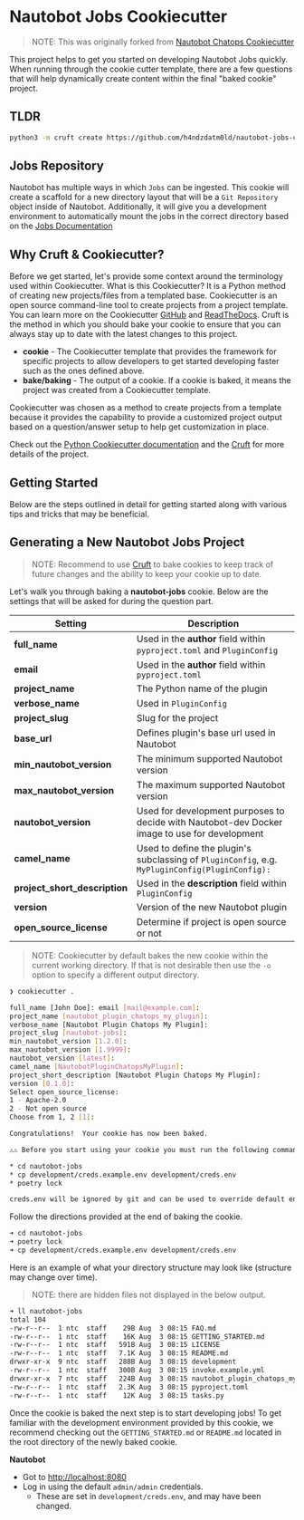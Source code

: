 # Nautobot Jobs Cookiecutter

> NOTE: This was originally forked from [Nautobot Chatops Cookiecutter](https://github.com/nautobot/nautobot-chatops-cookiecutter)

This project helps to get you started on developing Nautobot Jobs quickly. When running through the cookie cutter template, there are a few questions that will help dynamically create content within the final "baked cookie" project.

## TLDR

```bash
python3 -m cruft create https://github.com/h4ndzdatm0ld/nautobot-jobs-cookiecutter --directory="jobs"
```

## Jobs Repository

Nautobot has multiple ways in which `Jobs` can be ingested. This cookie will create a scaffold for a new directory layout that will be a `Git Repository` object inside of Nautobot. Additionally, it will give you a development environment to automatically mount the jobs in the correct directory based on the [Jobs Documentation](https://docs.nautobot.com/projects/core/en/stable/additional-features/jobs/)

## Why Cruft & Cookiecutter?

Before we get started, let's provide some context around the terminology used within Cookiecutter. What is this Cookiecutter? It is a Python method of creating new projects/files from a templated base. Cookiecutter is an open source command-line tool to create projects from a project template. You can learn more on the Cookiecutter [GitHub](https://github.com/cookiecutter/cookiecutter) and [ReadTheDocs](https://cookiecutter.readthedocs.io/en/stable/). Cruft is the method in which you should bake your cookie to ensure that you can always stay up to date with the latest changes to this project.

- **cookie** - The Cookiecutter template that provides the framework for specific projects to allow developers to get started developing faster such as the ones defined above.
- **bake/baking** - The output of a cookie. If a cookie is baked, it means the project was created from a Cookiecutter template.

Cookiecutter was chosen as a method to create projects from a template because it provides the capability to provide a customized project output based on a question/answer setup to help get customization in place.

Check out the [Python Cookiecutter documentation](https://cookiecutter.readthedocs.io/en/1.7.2/) and the [Cruft](https://lyz-code.github.io/blue-book/linux/cruft/) for more details of the project.

## Getting Started

Below are the steps outlined in detail for getting started along with various tips and tricks that may be beneficial.

## Generating a New Nautobot Jobs Project

> NOTE: Recommend to use [Cruft](https://lyz-code.github.io/blue-book/linux/cruft/) to bake cookies to keep track of future changes and the ability to keep your cookie up to date.

Let's walk you through baking a **nautobot-jobs** cookie. Below are the settings that will be asked for during the question part.

| Setting | Description |
| --- | --- |
| **full_name** | Used in the **author** field within `pyproject.toml` and `PluginConfig` |
| **email** | Used in the **author** field within `pyproject.toml` |
| **project_name** | The Python name of the plugin |
| **verbose_name** | Used in `PluginConfig` |
| **project_slug** | Slug for the project |
| **base_url** | Defines plugin's base url used in Nautobot |
| **min_nautobot_version** | The minimum supported Nautobot version |
| **max_nautobot_version** | The maximum supported Nautobot version |
| **nautobot_version** | Used for development purposes to decide with Nautobot-dev Docker image to use for development |
| **camel_name** | Used to define the plugin's subclassing of `PluginConfig`, e.g. `MyPluginConfig(PluginConfig):` |
| **project_short_description** | Used in the **description** field within `PluginConfig` |
| **version** | Version of the new Nautobot plugin |
| **open_source_license** | Determine if project is open source or not |

> NOTE: Cookiecutter by default bakes the new cookie within the current working directory. If that is not desirable then use the `-o` option to specify a different output directory.

```bash
❯ cookiecutter .

full_name [John Doe]: email [mail@example.com]:
project_name [nautobot_plugin_chatops_my_plugin]:
verbose_name [Nautobot Plugin Chatops My Plugin]:
project_slug [nautobot-jobs]:
min_nautobot_version [1.2.0]:
max_nautobot_version [1.9999]:
nautobot_version [latest]:
camel_name [NautobotPluginChatopsMyPlugin]:
project_short_description [Nautobot Plugin Chatops My Plugin]:
version [0.1.0]:
Select open_source_license:
1 - Apache-2.0
2 - Not open source
Choose from 1, 2 [1]:

Congratulations!  Your cookie has now been baked.

⚠️⚠️ Before you start using your cookie you must run the following commands inside your cookie:

* cd nautobot-jobs
* cp development/creds.example.env development/creds.env
* poetry lock

creds.env will be ignored by git and can be used to override default environment variables.
```

Follow the directions provided at the end of baking the cookie.

```bash
➜ cd nautobot-jobs
➜ poetry lock
➜ cp development/creds.example.env development/creds.env
```

Here is an example of what your directory structure may look like (structure may change over time).

> NOTE: there are hidden files not displayed in the below output.

```bash
➜ ll nautobot-jobs
total 104
-rw-r--r--  1 ntc  staff    29B Aug  3 08:15 FAQ.md
-rw-r--r--  1 ntc  staff    16K Aug  3 08:15 GETTING_STARTED.md
-rw-r--r--  1 ntc  staff   591B Aug  3 08:15 LICENSE
-rw-r--r--  1 ntc  staff   7.1K Aug  3 08:15 README.md
drwxr-xr-x  9 ntc  staff   288B Aug  3 08:15 development
-rw-r--r--  1 ntc  staff   300B Aug  3 08:15 invoke.example.yml
drwxr-xr-x  7 ntc  staff   224B Aug  3 08:15 nautobot_plugin_chatops_my_plugin
-rw-r--r--  1 ntc  staff   2.3K Aug  3 08:15 pyproject.toml
-rw-r--r--  1 ntc  staff    12K Aug  3 08:15 tasks.py
```

Once the cookie is baked the next step is to start developing jobs! To get familiar with the development environment provided by this cookie, we recommend checking out the `GETTING_STARTED.md` or `README.md` located in the root directory of the newly baked cookie.

**Nautobot**

- Got to <http://localhost:8080>
- Log in using the default `admin/admin` credentials.
  - These are set in `development/creds.env`, and may have been changed.

